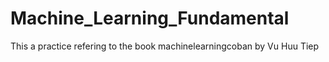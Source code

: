 # Machine_Learning_Fundamental
This a practice refering to the book machinelearningcoban by Vu Huu Tiep
